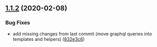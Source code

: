 ## [1.1.2](https://github.com/jkroepke/github_exporter/compare/v1.1.1...v1.1.2) (2020-02-08)


### Bug Fixes

* add missing changes from last commit (move graphql queries into templates and helpers) ([832e3c6](https://github.com/jkroepke/github_exporter/commit/832e3c622b7ec89df051d15611490cae6c1c899a))
